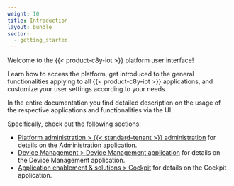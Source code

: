 ```yaml
---
weight: 10
title: Introduction
layout: bundle
sector:
  - getting_started
---
```


Welcome to the {{< product-c8y-iot >}} platform user interface!

Learn how to access the platform, get introduced to the general functionalities applying to all {{< product-c8y-iot >}} applications, and customize your user settings according to your needs.

In the entire documentation you find detailed description on the usage of the respective applications and functionalities via the UI.

Specifically, check out the following sections:

- [Platform administration > {{< standard-tenant >}} administration](/standard-tenant/) for details on the Administration application.
- [Device Management > Device Management application](/device-management-application/) for details on the Device Management application.
- [Application enablement & solutions > Cockpit](/cockpit/) for details on the Cockpit application.
